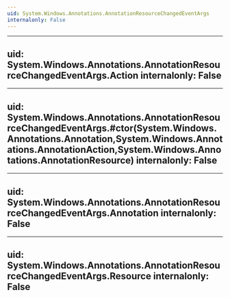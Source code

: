 ```yaml
---
uid: System.Windows.Annotations.AnnotationResourceChangedEventArgs
internalonly: False
---
```


---
uid: System.Windows.Annotations.AnnotationResourceChangedEventArgs.Action
internalonly: False
---

---
uid: System.Windows.Annotations.AnnotationResourceChangedEventArgs.#ctor(System.Windows.Annotations.Annotation,System.Windows.Annotations.AnnotationAction,System.Windows.Annotations.AnnotationResource)
internalonly: False
---

---
uid: System.Windows.Annotations.AnnotationResourceChangedEventArgs.Annotation
internalonly: False
---

---
uid: System.Windows.Annotations.AnnotationResourceChangedEventArgs.Resource
internalonly: False
---
